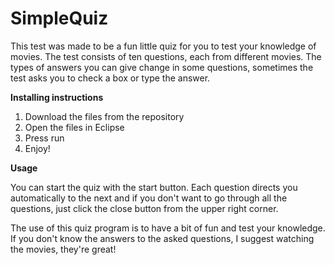 # SimpleQuiz

This test was made to be a fun little quiz for you to test your knowledge of movies.
The test consists of ten questions, each from different movies. The types of answers you can give change in some questions, sometimes the test asks you to check a box or type the answer.

<b>Installing instructions</b>

1. Download the files from the repository
2. Open the files in Eclipse
3. Press run
4. Enjoy!

<b>Usage</b>

You can start the quiz with the start button. Each question directs you automatically to the next and if you don't want to go through all the questions, just click the close button from the upper right corner.

The use of this quiz program is to have a bit of fun and test your knowledge.
If you don't know the answers to the asked questions, I suggest watching the movies, they're great!
